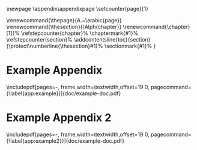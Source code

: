 \newpage
\appendix\appendixpage
\setcounter{page}{1}

\renewcommand{\thepage}{A.~\arabic{page}}
\renewcommand{\thesection}{\Alph{chapter}}
\renewcommand{\chapter}[1]{%
    \refstepcounter{chapter}%
    \chaptermark{#1}%
    \refstepcounter{section}%
    \addcontentsline{toc}{section}{\protect\numberline{\thesection}#1}%
    \sectionmark{#1}%
    }

# Example Appendix

\includepdf[pages=-, frame,width=\textwidth,offset=19 0, pagecommand={\label{app:example}}]{doc/example-doc.pdf}

# Example Appendix 2

\includepdf[pages=-, frame,width=\textwidth,offset=19 0, pagecommand={\label{app:example2}}]{doc/example-doc.pdf}

